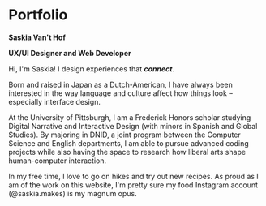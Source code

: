 # Portfolio

**Saskia Van't Hof**

**UX/UI Designer and Web Developer**

Hi, I'm Saskia!
I design experiences that **_connect_**.

Born and raised in Japan as a Dutch-American, I have always been interested in the way language and culture affect how things look – especially interface design.

At the University of Pittsburgh, I am a Frederick Honors scholar studying Digital Narrative and Interactive Design (with minors in Spanish and Global Studies). By majoring in DNID, a joint program between the Computer Science and English departments, I am able to pursue advanced coding projects while also having the space to research how liberal arts shape human-computer interaction.

In my free time, I love to go on hikes and try out new recipes. As proud as I am of the work on this website, I'm pretty sure my food Instagram account (@saskia.makes) is my magnum opus.

